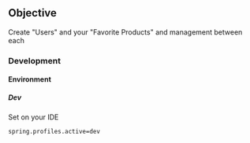 # 

## Objective

Create "Users" and your "Favorite Products" and management between each

### Development

#### Environment

##### Dev

Set on your IDE

```
spring.profiles.active=dev

```

